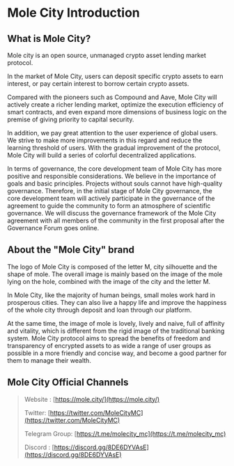 # Mole City Introduction



## What is Mole City?

Mole city is an open source, unmanaged crypto asset lending market protocol.

In the market of Mole City, users can deposit specific crypto assets to earn interest, or pay certain interest to borrow certain crypto assets.

Compared with the pioneers such as Compound and Aave, Mole City will actively create a richer lending market, optimize the execution efficiency of smart contracts, and even expand more dimensions of business logic on the premise of giving priority to capital security.

In addition, we pay great attention to the user experience of global users. We strive to make more improvements in this regard and reduce the learning threshold of users. With the gradual improvement of the protocol, Mole City will build a series of colorful decentralized applications.

In terms of governance, the core development team of Mole City has more positive and responsible considerations. We believe in the importance of goals and basic principles. Projects without souls cannot have high-quality governance. Therefore, in the initial stage of Mole City governance, the core development team will actively participate in the governance of the agreement to guide the community to form an atmosphere of scientific governance. We will discuss the governance framework of the Mole City agreement with all members of the community in the first proposal after the Governance Forum goes online.



## About the "Mole City" brand

The logo of Mole City is composed of the letter M, city silhouette and the shape of mole. The overall image is mainly based on the image of the mole lying on the hole, combined with the image of the city and the letter M.

In Mole City, like the majority of human beings, small moles work hard in prosperous cities. They can also live a happy life and improve the happiness of the whole city through deposit and loan through our platform.

At the same time, the image of mole is lovely, lively and naive, full of affinity and vitality, which is different from the rigid image of the traditional banking system. Mole City protocol aims to spread the benefits of freedom and transparency of encrypted assets to as wide a range of user groups as possible in a more friendly and concise way, and become a good partner for them to manage their wealth.



## Mole City Official Channels

> Website : [https://mole.city/](https://mole.city/)  
> 
> Twitter: [https://twitter.com/MoleCityMC](https://twitter.com/MoleCityMC)
> 
> Telegram Group: [https://t.me/molecity_mc](https://t.me/molecity_mc)
> 
> Discord : [https://discord.gg/8DE6DYVAsE](https://discord.gg/8DE6DYVAsE)
>
